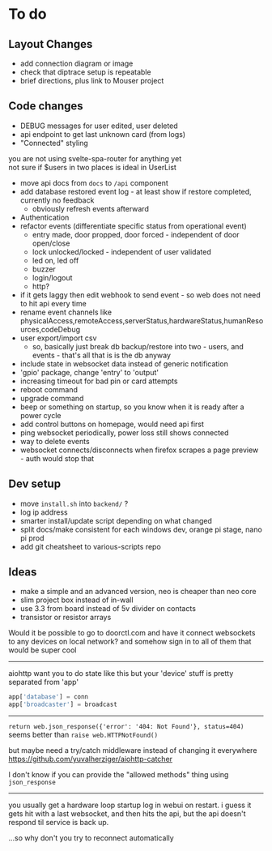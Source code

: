 # To do

## Layout Changes

  * add connection diagram or image
  * check that diptrace setup is repeatable
  * brief directions, plus link to Mouser project

## Code changes

  * DEBUG messages for user edited, user deleted
  * api endpoint to get last unknown card (from logs)
  * "Connected" styling

you are not using svelte-spa-router for anything yet  
not sure if $users in two places is ideal in UserList

  * move api docs from `docs` to `/api` component
  * add database restored event log - at least show if restore completed, currently no feedback
    * obviously refresh events afterward
  * Authentication
  * refactor events (differentiate specific status from operational event)
    * entry made, door propped, door forced - independent of door open/close
    * lock unlocked/locked - independent of user validated
    * led on, led off
    * buzzer
    * login/logout
    * http?
  * if it gets laggy then edit webhook to send event - so web does not need to hit api every time
  * rename event channels like physicalAccess,remoteAccess,serverStatus,hardwareStatus,humanResources,codeDebug
  * user export/import csv
    * so, basically just break db backup/restore into two - users, and events - that's all that is is the db anyway
  * include state in websocket data instead of generic notification
  * 'gpio' package, change 'entry' to 'output'
  * increasing timeout for bad pin or card attempts
  * reboot command
  * upgrade command
  * beep or something on startup, so you know when it is ready after a power cycle
  * add control buttons on homepage, would need api first
  * ping websocket periodically, power loss still shows connected
  * way to delete events
  * websocket connects/disconnects when firefox scrapes a page preview - auth would stop that

## Dev setup

  * move `install.sh` into `backend/` ?
  * log ip address
  * smarter install/update script depending on what changed
  * split docs/make consistent for each windows dev, orange pi stage, nano pi prod
  * add git cheatsheet to various-scripts repo

## Ideas

  * make a simple and an advanced version, neo is cheaper than neo core
  * slim project box instead of in-wall
  * use 3.3 from board instead of 5v divider on contacts
  * transistor or resistor arrays

Would it be possible to go to doorctl.com
and have it connect websockets to any devices on local network?
and somehow sign in to all of them
that would be super cool

---

aiohttp want you to do state like this
but your 'device' stuff is pretty separated from 'app'

```py
app['database'] = conn
app['broadcaster'] = broadcast
```

---

`return web.json_response({'error': '404: Not Found'}, status=404)` seems better than
`raise web.HTTPNotFound()`

but maybe need a try/catch middleware instead of changing it everywhere
https://github.com/yuvalherziger/aiohttp-catcher

I don't know if you can provide the "allowed methods" thing using `json_response`

<!--
also this doesn't work
`raise web.HTTPBadRequest(body=None, content_type=None)`
cause there is a bug where `body` cannot be a string (it's bytes, or maybe a full response object)
and `content_type` doesn't affect default response either
-->

---

you usually get a hardware loop startup log in webui on restart.
i guess it gets hit with a last websocket, and then hits the api,
but the api doesn't respond til service is back up.

...so why don't you try to reconnect automatically
